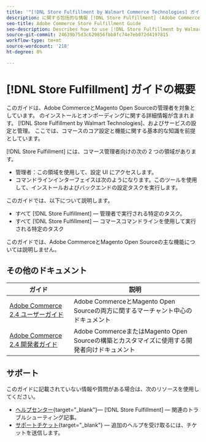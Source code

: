 ```yaml
---
title: '"[!DNL Store Fulfillment by Walmart Commerce Technologies] ガイドの概要»'
description: に関する包括的な情報 [!DNL Store Fulfillment] (Adobe CommerceおよびMagento Open Source管理者向け )
seo-title: Adobe Commerce Store Fulfillment Guide
seo-description: Describes how to use [!DNL Store Fulfillment by Walmart Technologies] services with Adobe Commerce or Magento Open Source.
source-git-commit: 24639b75d3c629856fbb8fc74e7eb072d4197815
workflow-type: tm+mt
source-wordcount: '218'
ht-degree: 0%

---
```


# [!DNL Store Fulfillment] ガイドの概要

このガイドは、Adobe CommerceとMagento Open Sourceの管理者を対象としています。 のインストールとオンボーディングに関する詳細情報が含まれます。 [!DNL Store Fulfillment by Walmart Technologies]、およびサービスの設定と管理。 ここでは、コマースのコア設定と機能に関する基本的な知識を前提としています。

[!DNL Store Fulfillment] には、コマース管理者向けの次の 2 つの領域があります。

* 管理者：この領域を使用して、設定 UI にアクセスします。
* コマンドラインインターフェイスは次のようになります。このツールを使用して、インストールおよびバックエンドの設定タスクを実行します。

このガイドでは、以下について説明します。

* すべて [!DNL Store Fulfillment] — 管理者で実行される特定のタスク。
* すべて [!DNL Store Fulfillment] — コマースコマンドラインを使用して実行される特定のタスク

このガイドでは、Adobe CommerceとMagento Open Sourceの主な機能については説明しません。

## その他のドキュメント

| ガイド | 説明 |
|-----------------------------------------------------------------------|---------------------------------------------------------------------------------------------------|
| [Adobe Commerce 2.4 ユーザーガイド](https://docs.magento.com/user-guide/) | Adobe CommerceとMagento Open Sourceの両方に関するマーチャント中心のドキュメント |
| [Adobe Commerce 2.4 開発者ガイド](https://devdocs.magento.com/) | Adobe CommerceまたはMagento Open Sourceの構築とカスタマイズに使用する開発者向けドキュメント |

## サポート

このガイドに記載されていない情報や質問がある場合は、次のリソースを使用してください。

* [ヘルプセンター](https://support.magento.com/hc/en-us){target=&quot;_blank&quot;}— [!DNL Store Fulfillment] — 関連のトラブルシューティング記事。
* [サポートチケット](https://support.magento.com/hc/en-us/articles/360000913794#submit-ticket){target=&quot;_blank&quot;} — 追加のヘルプを受け取るには、チケットを送信します。
